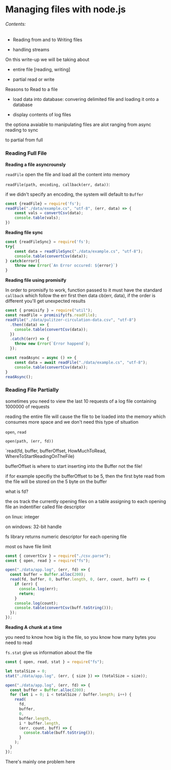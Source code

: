 # Managing files with node.js

###### Contents:

- Reading from and to Writing files

- handling streams

On this write-up we will be taking about 

- entire file [reading, writing]

- partial read or write

Reasons to Read to a file 

- load data into database: convering delimited file and loading it onto a database

- display contents of log files

the optiona avaiable to manipulating files are alot ranging from async reading to sync

to partial from full

### Reading Full File

**Reading a file asyncrounsly**

`readFile` open the file and load all the content into memory

`readFile(path, encoding, callback(err, data))`: 

if we didn't specify an encoding, the system will default to `Buffer`

```js
const {readFile} = require('fs');
readFile("./data/example.cs", "utf-8", (err, data) => {
    const vals = convertCsv(data);
    console.table(vals);
})
```

**Reading file sync**

```js
const {readFileSync} = require('fs');
try{
    const data = readFileSync("./data/example.cs", "utf-8");
    console.table(convertCsv(data));
} catch(error){
    throw new Error(`An Error occured: ${error}`)
}
```

**Reading file using promisify**

In order to promisify to work, function passed to it must have the standard `callback` which follow the err first then data cb(err, data), if the order is different you'll get unexpected results

```js
const { promisify } = require("util");
const readFile = promisify(fs.readFile);
readFile("./data/pulitzer-circulation-data.csv", "utf-8")
  .then((data) => {
    console.table(convertCsv(data));
  })
  .catch((err) => {
    throw new Error(`Error happend`);
  });

const readAsync = async () => {
    const data = await readFile("./data/example.cs", "utf-8");
    console.table(convertCsv(data));
}
readAsync();
```

### Reading File Partially

sometimes you need to view the last 10 requests of a log file containing 1000000 of  requests

reading the entire file will cause the file to be loaded into the memory which consumes more space and we don't need this type of situation

`open`, `read` 

`open(path, (err, fd))`

`read(fd, buffer, bufferOffset, HowMuchToRead, WhereToStartReadingOnTheFile)

bufferOffset is where to start inserting into the Buffer not the file!

if for example specifiy the bufferOffset to be 5, then the first byte read from the file will be stored on the 5 byte on the buffer

what is fd?

the os track the currently opening files on a table  assigning to each opening file an indentifier called file descriptor

on linux: integer

on windows: 32-bit handle 

fs library returns numeric descriptor for each opening file

most os have file limit

```js
const { convertCsv } = require("./csv.parse");
const { open, read } = require("fs");

open("./data/app.log", (err, fd) => {
  const buffer = Buffer.alloc(200);
  read(fd, buffer, 0, buffer.length, 0, (err, count, buff) => {
    if (err) {
      console.log(err);
      return;
    }
    console.log(count);
    console.table(convertCsv(buff.toString()));
  });
});
```

**Reading A chunk at a time**

you need to know how big is the file, so you know how many bytes you need to read

`fs.stat` give us information about the file

```js
const { open, read, stat } = require("fs");

let totalSize = 0;
stat("./data/app.log", (err, { size }) => (totalSize = size));

open("./data/app.log", (err, fd) => {
  const buffer = Buffer.alloc(200);
  for (let i = 0; i < totalSize / buffer.length; i++) {
    read(
      fd,
      buffer,
      0,
      buffer.length,
      i * buffer.length,
      (err, count, buff) => {
        console.table(buff.toString());
      }
    );
  }
});
```

There's mainly one problem here
